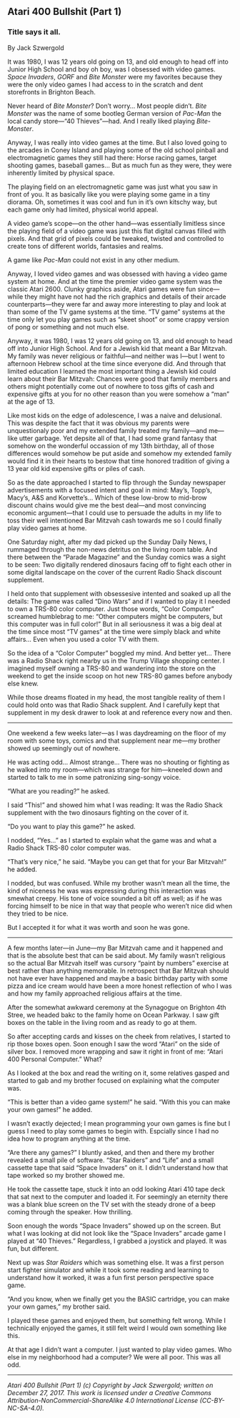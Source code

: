 ## Atari 400 Bullshit (Part 1)
### Title says it all.

By Jack Szwergold

It was 1980, I was 12 years old going on 13, and old enough to head off into Junior High School and boy oh boy, was I obsessed with video games. *Space Invaders*, *GORF* and *Bite Monster* were my favorites because they were the only video games I had access to in the scratch and dent storefronts in Brighton Beach.

Never heard of *Bite Monster*? Don’t worry… Most people didn’t. *Bite Monster* was the name of some bootleg German version of *Pac-Man* the local candy store—“40 Thieves”—had. And I really liked playing *Bite-Monster*.

Anyway, I was really into video games at the time. But I also loved going to the arcades in Coney Island and playing some of the old school pinball and electromagnetic games they still had there: Horse racing games, target shooting games, baseball games… But as much fun as they were, they were inherently limited by physical space.

The playing field on an electromagnetic game was just what you saw in front of you. It as basically like you were playing some game in a tiny diorama. Oh, sometimes it was cool and fun in it’s own kitschy way, but each game only had limited, physical world appeal.

A video game’s scope—on the other hand—was essentially limitless since the playing field of a video game was just this flat digital canvas filled with pixels. And that grid of pixels could be tweaked, twisted and controlled to create tons of different worlds, fantasies and realms.

A game like *Pac-Man* could not exist in any other medium.

Anyway, I loved video games and was obsessed with having a video game system at home. And at the time the premier video game system was the classic Atari 2600. Clunky graphics aside, Atari games were fun since—while they might have not had the rich graphics and details of their arcade counterparts—they were far and away more interesting to play and look at than some of the TV game systems at the time. “TV game” systems at the time only let you play games such as “skeet shoot” or some crappy version of pong or something and not much else.



Anyway, it was 1980, I was 12 years old going on 13, and old enough to head off into Junior High School. And for a Jewish kid that meant a Bar Mitzvah. My family was never religious or faithful—and neither was I—but I went to afternoon Hebrew school at the time since everyone did. And through that limited education I learned the most important thing a Jewish kid could learn about their Bar Mitzvah: Chances were good that family members and others might potentially come out of nowhere to toss gifts of cash and expensive gifts at you for no other reason than you were somehow a “man” at the age of 13.

Like most kids on the edge of adolescence, I was a naive and delusional. This was despite the fact that it was obvious my parents were unquestionaly poor and my extended family treated my family—and me—like utter garbage. Yet depsite all of that, I had some grand fantasy that somehow on the wonderful occassion of my 13th birthday, all of those differences would somehow be put aside and somehow my extended family would find it in their hearts to bestow that time honored tradition of giving a 13 year old kid expensive gifts or piles of cash.

So as the date approached I started to flip through the Sunday newspaper advertisements with a focused intent and goal in mind: May’s, Topp’s, Macy’s, A&S and Korvette’s… Which of these low-brow to mid-brow discount chains would give me the best deal—and most convincing economic argument—that I could use to persuade the adults in my life to toss their well intentioned Bar Mitzvah cash towards me so I could finally play video games at home.

One Saturday night, after my dad picked up the Sunday Daily News, I rummaged through the non-news detritus on the living room table. And there between the “Parade Magazine” and the Sunday comics was a sight to be seen: Two digitally rendered dinosaurs facing off to fight each other in some digital landscape on the cover of the current Radio Shack discount supplement.

I held onto that supplement with obsessesive intented and soaked up all the details: The game was called “Dino Wars” and if I wanted to play it I needed to own a TRS-80 color computer. Just those words, “Color Computer” screamed humblebrag to me: “Other computers might be computers, but this computer was in full color!” But in all seriousness it was a big deal at the time since most “TV games” at the time were simply black and white affairs… Even when you used a color TV with them.

So the idea of a “Color Computer” boggled my mind. And better yet… There was a Radio Shack right nearby us in the Trump Village shopping center. I imagined myself owning a TRS-80 and wandering into the store on the weekend to get the inside scoop on hot new TRS-80 games before anybody else knew.

While those dreams floated in my head, the most tangible reality of them I could hold onto was that Radio Shack supplent. And I carefully kept that supplement in my desk drawer to look at and reference every now and then.

***

One weekend a few weeks later—as I was daydreaming on the floor of my room with some toys, comics and that supplement near me—my brother showed up seemingly out of nowhere.

He was acting odd… Almost strange… There was no shouting or fighting as he walked into my room—which was strange for him—kneeled down and started to talk to me in some patronizing sing-songy voice.

“What are you reading?” he asked.

I said “This!” and showed him what I was reading: It was the Radio Shack supplement with the two dinosaurs fighting on the cover of it.

“Do you want to play this game?” he asked.

I nodded, “Yes…” as I started to explain what the game was and what a Radio Shack TRS-80 color computer was.

“That’s very nice,” he said. “Maybe you can get that for your Bar Mitzvah!” he added.

I nodded, but was confused. While my brother wasn’t mean all the time, the kind of niceness he was was expressing during this interaction was smewhat creepy. His tone of voice sounded a bit off as well; as if he was forcing himself to be nice in that way that people who weren’t nice did when they tried to be nice.

But I accepted it for what it was worth and soon he was gone.

***

A few months later—in June—my Bar Mitzvah came and it happened and that is the absolute best that can be said about. My family wasn’t religious so the actual Bar Mitzvah itself was cursory “paint by numbers” exercise at best rather than anything memorable. In retrospect that Bar Mitzvah should not have ever have happened and maybe a basic birthday party with some pizza and ice cream would have been a more honest reflection of who I was and how my family approached religious affairs at the time.

After the somewhat awkward ceremony at the Synagogue on Brighton 4th Stree, we headed bakc to the family home on Ocean Parkway. I saw gift boxes on the table in the living room and as ready to go at them.

So after accepting cards and kisses on the cheek from relatives, I started to rip those boxes open. Soon enough I saw the word “Atari” on the side of silver box. I removed more wrapping and saw it right in front of me: “Atari 400 Personal Computer.” What?

As I looked at the box and read the writing on it, some relatives gasped and started to gab and my brother focused on explaining what the computer was.

“This is better than a video game system!” he said. “With this you can make your own games!” he added.

I wasn’t exactly dejected; I mean programming your own games is fine but I guess I need to play some games to begin with. Espcially since I had no idea how to program anything at the time.

“Are there any games?” I bluntly asked, and then and there my brother revealed a small pile of software. “Star Raiders” and “Life” and a small cassette tape that said “Space Invaders” on it. I didn’t understand how that tape worked so my brother showed me.

He took the cassette tape, stuck it into an odd looking Atari 410 tape deck that sat next to the computer and loaded it. For seemingly an eternity there was a blank blue screen on the TV set with the steady drone of a beep coming through the speaker. How thrilling.

Soon enough the words “Space Invaders” showed up on the screen. But what I was looking at did not look like the “Space Invaders” arcade game I played at “40 Thieves.” Regardless, I grabbed a joystick and played. It was fun, but different.

Next up was *Star Raiders* which was something else. It was a first person start fighter simulator and while it took some reading and learning to understand how it worked, it was a fun first person perspective space game.

“And you know, when we finally get you the BASIC cartridge, you can make your own games,” my brother said.

I played these games and enjoyed them, but something felt wrong. While I technically enjoyed the games, it still felt weird I would own something like this.

At that age I didn’t want a computer. I just wanted to play video games. Who else in my neighborhood had a computer? We were all poor. This was all odd.

***

*Atari 400 Bullshit (Part 1) (c) Copyright by Jack Szwergold; written on December 27, 2017. This work is licensed under a Creative Commons Attribution-NonCommercial-ShareAlike 4.0 International License (CC-BY-NC-SA-4.0).*
